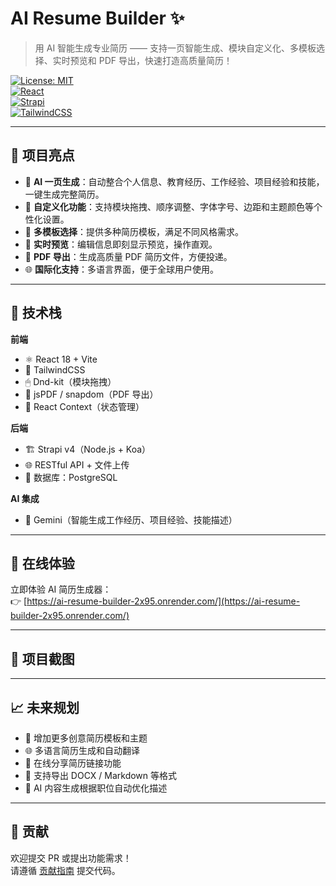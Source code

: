 # AI Resume Builder ✨

> 用 AI 智能生成专业简历 —— 支持一页智能生成、模块自定义化、多模板选择、实时预览和 PDF 导出，快速打造高质量简历！

[![License: MIT](https://img.shields.io/badge/License-MIT-green.svg)](LICENSE)  
[![React](https://img.shields.io/badge/React-18-blue)](https://reactjs.org/)  
[![Strapi](https://img.shields.io/badge/Strapi-v4-brightgreen)](https://strapi.io/)  
[![TailwindCSS](https://img.shields.io/badge/TailwindCSS-v3-blueviolet)](https://tailwindcss.com/)

---

## 🌟 项目亮点

- 🤖 **AI 一页生成**：自动整合个人信息、教育经历、工作经验、项目经验和技能，一键生成完整简历。  
- 🎨 **自定义化功能**：支持模块拖拽、顺序调整、字体字号、边距和主题颜色等个性化设置。  
- 📝 **多模板选择**：提供多种简历模板，满足不同风格需求。  
- 👀 **实时预览**：编辑信息即刻显示预览，操作直观。  
- 📄 **PDF 导出**：生成高质量 PDF 简历文件，方便投递。    
- 🌐 **国际化支持**：多语言界面，便于全球用户使用。

---

## 🧱 技术栈

**前端**  
- ⚛️ React 18 + Vite  
- 🎨 TailwindCSS  
- 🖱 Dnd-kit（模块拖拽）  
- 📄 jsPDF / snapdom（PDF 导出）  
- 🔗 React Context（状态管理）  

**后端**  
- 🏗 Strapi v4（Node.js + Koa）  
- 🌐 RESTful API + 文件上传  
- 💾 数据库：PostgreSQL  

**AI 集成**  
- 🤖 Gemini（智能生成工作经历、项目经验、技能描述）  

---

## 🚀 在线体验

立即体验 AI 简历生成器：  
👉 [https://ai-resume-builder-2x95.onrender.com/](https://ai-resume-builder-2x95.onrender.com/)

---

## 📸  项目截图


---

## 📈 未来规划

- 🎨 增加更多创意简历模板和主题  
- 🌐 多语言简历生成和自动翻译  
- 🔗 在线分享简历链接功能  
- 📄 支持导出 DOCX / Markdown 等格式  
- 🤖 AI 内容生成根据职位自动优化描述  

---

## 🤝 贡献

欢迎提交 PR 或提出功能需求！  
请遵循 [贡献指南](CONTRIBUTING.md) 提交代码。



